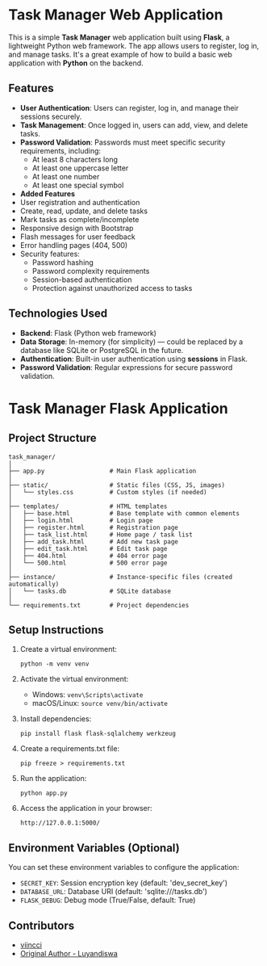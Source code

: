 # Task Manager Web Application

This is a simple **Task Manager** web application built using **Flask**, a lightweight Python web framework. The app allows users to register, log in, and manage tasks. It's a great example of how to build a basic web application with **Python** on the backend.

## Features

- **User Authentication**: Users can register, log in, and manage their sessions securely.
- **Task Management**: Once logged in, users can add, view, and delete tasks.
- **Password Validation**: Passwords must meet specific security requirements, including:
  - At least 8 characters long
  - At least one uppercase letter
  - At least one number
  - At least one special symbol
- **Added Features**
- User registration and authentication
- Create, read, update, and delete tasks
- Mark tasks as complete/incomplete
- Responsive design with Bootstrap
- Flash messages for user feedback
- Error handling pages (404, 500)
- Security features:
  - Password hashing
  - Password complexity requirements
  - Session-based authentication
  - Protection against unauthorized access to tasks

## Technologies Used

- **Backend**: Flask (Python web framework)
- **Data Storage**: In-memory (for simplicity) — could be replaced by a database like SQLite or PostgreSQL in the future.
- **Authentication**: Built-in user authentication using **sessions** in Flask.
- **Password Validation**: Regular expressions for secure password validation.
# Task Manager Flask Application

## Project Structure
```
task_manager/
│
├── app.py                  # Main Flask application
│
├── static/                 # Static files (CSS, JS, images)
│   └── styles.css          # Custom styles (if needed)
│
├── templates/              # HTML templates
│   ├── base.html           # Base template with common elements
│   ├── login.html          # Login page
│   ├── register.html       # Registration page
│   ├── task_list.html      # Home page / task list
│   ├── add_task.html       # Add new task page
│   ├── edit_task.html      # Edit task page
│   ├── 404.html            # 404 error page
│   └── 500.html            # 500 error page
│
├── instance/               # Instance-specific files (created automatically)
│   └── tasks.db            # SQLite database
│
└── requirements.txt        # Project dependencies
```

## Setup Instructions

1. Create a virtual environment:
   ```
   python -m venv venv
   ```

2. Activate the virtual environment:
   - Windows: `venv\Scripts\activate`
   - macOS/Linux: `source venv/bin/activate`

3. Install dependencies:
   ```
   pip install flask flask-sqlalchemy werkzeug
   ```

4. Create a requirements.txt file:
   ```
   pip freeze > requirements.txt
   ```

5. Run the application:
   ```
   python app.py
   ```

6. Access the application in your browser:
   ```
   http://127.0.0.1:5000/
   ```

## Environment Variables (Optional)

You can set these environment variables to configure the application:

- `SECRET_KEY`: Session encryption key (default: 'dev_secret_key')
- `DATABASE_URL`: Database URI (default: 'sqlite:///tasks.db')
- `FLASK_DEBUG`: Debug mode (True/False, default: True)

## Contributors

- [viincci](https://github.com/viincci)
- [Original Author - Luyandiswa](https://github.com/Luyandiswa)
